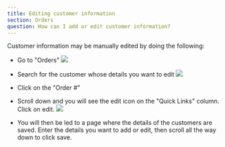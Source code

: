 ```yaml
---
title: Editing customer information
section: Orders
question: How can I add or edit customer information?
---
```


Customer information may be manually edited by doing the following:

* Go to "Orders"
![](http://i.imgur.com/bsEAQSi.png)

* Search for the customer whose details you want to edit
![](http://i.imgur.com/TUYyjYO.png)

* Click on the "Order #"

* Scroll down and you will see the edit icon on the "Quick Links" column. Click on edit.
![](http://i.imgur.com/mckOXcL.png)

* You will then be led to a page where the details of the customers are saved. Enter the details you want to add or edit, then scroll all the way down to click save.


